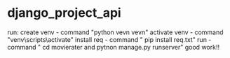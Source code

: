 # django_project_api

run: create venv - command "python vevn vevn"
activate venv - command "venv\scripts\activate"
install req - command " pip install req.txt"
run - command " cd movierater and pytnon manage.py runserver"
good work!!
